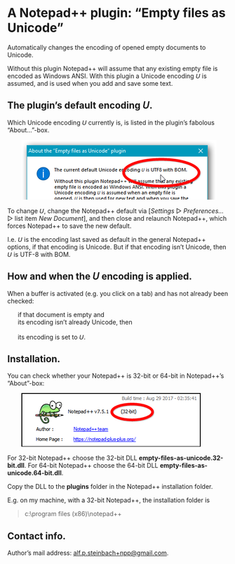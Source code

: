 ﻿# A Notepad++ plugin: “Empty files as Unicode”

Automatically changes the encoding of opened empty documents to Unicode.

Without this plugin Notepad++ will assume that any existing empty file is encoded as Windows ANSI. With this plugin a Unicode encoding 𝘜 is assumed, and is used when you add and save some text.

## The plugin’s default encoding 𝘜.

Which Unicode encoding 𝘜 currently is, is listed in the plugin’s fabolous “About…”-box.

&nbsp;&nbsp;&nbsp;&nbsp;&nbsp;&nbsp;&nbsp;&nbsp;![The plugin's “About”-box](images/plugin-about-box.cropped.annotated.png)

To change 𝘜, change the Notepad++ default via [*Settings* ▷ *Preferences…* ▷ list item *New Document*], and then close and relaunch Notepad++, which forces Notepad++ to save the new default.

I.e. 𝘜 is the encoding last saved as default in the
general Notepad++  options, if that encoding is Unicode. But if that encoding isn’t Unicode,  then 𝘜 is UTF-8 with BOM.

## How and when the 𝘜 encoding is applied.

 When a buffer is activated (e.g. you click on a tab) and has not already been checked:

<ul>
  <li style="list-style-type: none;">if that document is empty and<br>
  its encoding isn’t already Unicode, then<br/>
  &nbsp;<br>
  its encoding is set to 𝘜.</li></ul>

## Installation.

You can check whether your Notepad++ is 32-bit or 64-bit in Notepad++’s “About”-box:

&nbsp;&nbsp;&nbsp;&nbsp;&nbsp;&nbsp;&nbsp;&nbsp;![The Notepad++ “About”-box](images/npp-about-box.cropped.annotated.png)

For 32-bit Notepad++ choose the 32-bit DLL **empty-files-as-unicode.32-bit.dll**. For 64-bit Notepad++ choose the 64-bit DLL **empty-files-as-unicode.64-bit.dll**.

Copy the DLL to the **plugins** folder in the Notepad++ installation folder.

E.g. on my machine, with a 32-bit Notepad++, the installation folder is

> c:\program files (x86)\notepad++

## Contact info.

Author’s mail address: <a href="mailto:alf.p.steinbach+npp@gmail.com">alf.p.steinbach+npp@gmail.com</href>.
